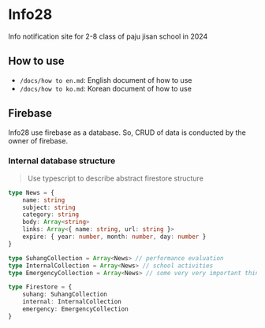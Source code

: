 # Info28

Info notification site for 2-8 class of paju jisan school in 2024

## How to use

- `/docs/how to en.md`: English document of how to use
- `/docs/how to ko.md`: Korean document of how to use

## Firebase

Info28 use firebase as a database.
So, CRUD of data is conducted by the owner of firebase.

### Internal database structure

> Use typescript to describe abstract firestore structure

```ts
type News = {
    name: string
    subject: string
    category: string
    body: Array<string>
    links: Array<{ name: string, url: string }>
    expire: { year: number, month: number, day: number }
}

type SuhangCollection = Array<News> // performance evaluation
type InternalCollection = Array<News> // school activities
type EmergencyCollection = Array<News> // some very very important things

type Firestore = {
    suhang: SuhangCollection
    internal: InternalCollection
    emergency: EmergencyCollection
}
```
